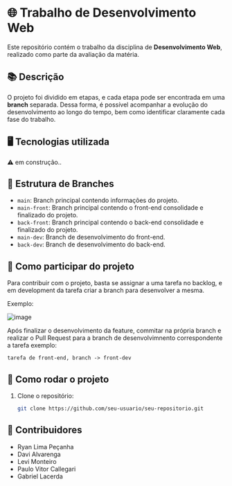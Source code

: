 # 🌐 Trabalho de Desenvolvimento Web 

Este repositório contém o trabalho da disciplina de **Desenvolvimento Web**, realizado como parte da avaliação da matéria.

## 📚 Descrição

O projeto foi dividido em etapas, e cada etapa pode ser encontrada em uma **branch** separada. Dessa forma, é possível acompanhar a evolução do desenvolvimento ao longo do tempo, bem como identificar claramente cada fase do trabalho.

## 🖥️ Tecnologias utilizada

⚠️ em construção..

## 🌿 Estrutura de Branches

- `main`: Branch principal contendo informações do projeto.
- `main-front`: Branch principal contendo o front-end consolidade e finalizado do projeto.
- `back-front`: Branch principal contendo o back-end consolidade e finalizado do projeto.
- `main-dev`: Branch de desenvolvimento do front-end.
- `back-dev`: Branch de desenvolvimento do back-end.

## 👷 Como participar do projeto

Para contribuir com o projeto, basta se assignar a uma tarefa no backlog, e em development da tarefa criar a branch para desenvolver a mesma.

Exemplo:

![image](https://github.com/user-attachments/assets/a19db62d-17aa-4af0-bf7a-30fdb90ca4e8)

Após finalizar o desenvolvimento da feature, commitar na própria branch e realizar o Pull Request para a branch de desenvolvimnento correspondente a tarefa exemplo:

```tarefa de front-end, branch -> front-dev```


## 🚀 Como rodar o projeto

1. Clone o repositório:
   ```bash
   git clone https://github.com/seu-usuario/seu-repositorio.git

## 👥 Contribuidores

- Ryan Lima Peçanha
- Davi Alvarenga
- Levi Monteiro
- Paulo Vitor Callegari
- Gabriel Lacerda
